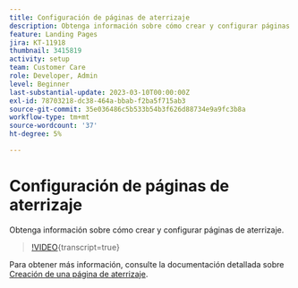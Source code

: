 ```yaml
---
title: Configuración de páginas de aterrizaje
description: Obtenga información sobre cómo crear y configurar páginas de aterrizaje.
feature: Landing Pages
jira: KT-11918
thumbnail: 3415819
activity: setup
team: Customer Care
role: Developer, Admin
level: Beginner
last-substantial-update: 2023-03-10T00:00:00Z
exl-id: 78703218-dc38-464a-bbab-f2ba5f715ab3
source-git-commit: 35e036486c5b533b54b3f626d88734e9a9fc3b8a
workflow-type: tm+mt
source-wordcount: '37'
ht-degree: 5%

---
```


# Configuración de páginas de aterrizaje

Obtenga información sobre cómo crear y configurar páginas de aterrizaje.

>[!VIDEO](https://video.tv.adobe.com/v/3448909/?quality=12&learn=on&captions=spa){transcript=true}

Para obtener más información, consulte la documentación detallada sobre [Creación de una página de aterrizaje](https://experienceleague.adobe.com/docs/campaign-classic/using/designing-content/editing-html-content/creating-a-landing-page.html?lang=es).
